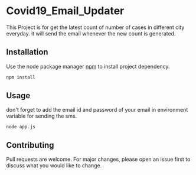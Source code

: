 # Covid19_Email_Updater

This Project is for get the latest count of number of cases in different city everyday. it will send the email whenever the new count is generated.

## Installation

Use the node package manager [npm](https://docs.npmjs.com/cli/install.html) to install project dependency.

```bash
npm install
```

## Usage

don't forget to add the email id and password of your email in environment variable for sending the sms.

```nodejs
node app.js
```

## Contributing
Pull requests are welcome. For major changes, please open an issue first to discuss what you would like to change.
